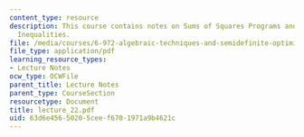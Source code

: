```yaml
---
content_type: resource
description: This course contains notes on Sums of Squares Programs and Polynomial
  Inequalities.
file: /media/courses/6-972-algebraic-techniques-and-semidefinite-optimization-spring-2006/63d6e45650205ceef6701971a9b4621c_lecture_22.pdf
file_type: application/pdf
learning_resource_types:
- Lecture Notes
ocw_type: OCWFile
parent_title: Lecture Notes
parent_type: CourseSection
resourcetype: Document
title: lecture_22.pdf
uid: 63d6e456-5020-5cee-f670-1971a9b4621c
---
```

